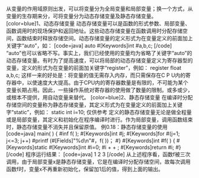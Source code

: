 从变量的作用域原则出发，可以将变量分为全局变量和局部变量；换一个方式，从变量的生存期来分，可将变量分为动态存储变量及静态存储变量。
[color=blue]1、动态存储变量
动态存储变量可以是函数的形式参数、局部变量、函数调用时的现场保护和返回地址。这些动态存储变量在函数调用时分配存储空间，函数结束时释放存储空间。动态存储变量的定义形式为在变量定义的前面加上关键字“auto”，如：
[code=java]
auto #[Keywords]int #a,b,c;
[/code]
“auto”也可以省略不写。事实上，我们已经使用的变量均为省略了关键字“auto”的动态存储变量。有时为了提高速度，可以将局部的动态存储变量定义为寄存器型的变量，定义的形式为在变量的前面加关键字“register”，例如：
register float a,b,c;
这样一来的好处是：将变量的值无需存入内存，而只需保存在C P U内的寄存器中，以使速度大大提高。由于CPU内的寄存器数量是有限的，不可能为某个变量长期占用。因此，一些操作系统对寄存器的使用做了数量的限制。或多或少，或根本不提供，用自动变量来替代。
[color=blue]2、静态存储变量
在编译时分配存储空间的变量称为静态存储变量，其定义形式为在变量定义的前面加上关键字“static”，例如：
static int i=10; 仅供参考
定义的静态存储变量无论是做全程量或是局部变量，其定义和初始化在程序编译时进行。作为局部变量，调用函数结束时，静态存储变量不消失并且保留原值。
例0.18：静态存储变量的使用
[code=java]
main( )
{
	#inf f( );
	#[Keywords]int #j;
	#[Keywords]for #(j=1; j<=3; j++)
	#printf (#[Fields]"%d\n"#，f( ))；
#}
#[Keywords]int #f( )
{
	#[Keywords]static #[Keywords]int #i=0;
	#i + + ;
	#[Keywords]return #i;
#}
[/code]
程序运行结果：
[code=java]
1
2
3
[/code]
从上述程序看，函数f被三次调用，由于局部变量x是静态存储变量，它是在编译时分配存储空间，故每次调用函数f时，变量x不再重新初始化，保留加1后的值，得到上面的输出。